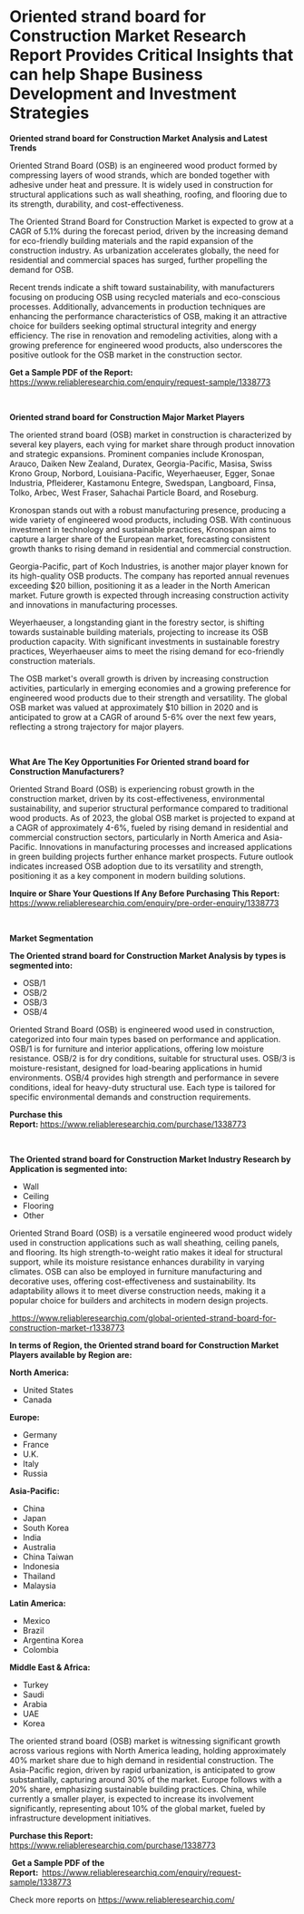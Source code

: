 <p><h1>Oriented strand board for Construction Market Research Report Provides Critical Insights that can help Shape Business Development and Investment Strategies</h1></p><p><strong>Oriented strand board for Construction Market Analysis and Latest Trends</strong></p>
<p><p>Oriented Strand Board (OSB) is an engineered wood product formed by compressing layers of wood strands, which are bonded together with adhesive under heat and pressure. It is widely used in construction for structural applications such as wall sheathing, roofing, and flooring due to its strength, durability, and cost-effectiveness.</p><p>The Oriented Strand Board for Construction Market is expected to grow at a CAGR of 5.1% during the forecast period, driven by the increasing demand for eco-friendly building materials and the rapid expansion of the construction industry. As urbanization accelerates globally, the need for residential and commercial spaces has surged, further propelling the demand for OSB. </p><p>Recent trends indicate a shift toward sustainability, with manufacturers focusing on producing OSB using recycled materials and eco-conscious processes. Additionally, advancements in production techniques are enhancing the performance characteristics of OSB, making it an attractive choice for builders seeking optimal structural integrity and energy efficiency. The rise in renovation and remodeling activities, along with a growing preference for engineered wood products, also underscores the positive outlook for the OSB market in the construction sector.</p></p>
<p><strong>Get a Sample PDF of the Report:&nbsp;</strong> <a href="https://www.reliableresearchiq.com/enquiry/request-sample/1338773?utm_campaign=2463&utm_medium=2&utm_source=Github&utm_content=ia&utm_term=27032025&utm_id=oriented-strand-board-for-construction">https://www.reliableresearchiq.com/enquiry/request-sample/1338773</a></p>
<p>&nbsp;</p>
<p><strong>Oriented strand board for Construction Major Market Players</strong></p>
<p><p>The oriented strand board (OSB) market in construction is characterized by several key players, each vying for market share through product innovation and strategic expansions. Prominent companies include Kronospan, Arauco, Daiken New Zealand, Duratex, Georgia-Pacific, Masisa, Swiss Krono Group, Norbord, Louisiana-Pacific, Weyerhaeuser, Egger, Sonae Industria, Pfleiderer, Kastamonu Entegre, Swedspan, Langboard, Finsa, Tolko, Arbec, West Fraser, Sahachai Particle Board, and Roseburg.</p><p>Kronospan stands out with a robust manufacturing presence, producing a wide variety of engineered wood products, including OSB. With continuous investment in technology and sustainable practices, Kronospan aims to capture a larger share of the European market, forecasting consistent growth thanks to rising demand in residential and commercial construction.</p><p>Georgia-Pacific, part of Koch Industries, is another major player known for its high-quality OSB products. The company has reported annual revenues exceeding $20 billion, positioning it as a leader in the North American market. Future growth is expected through increasing construction activity and innovations in manufacturing processes.</p><p>Weyerhaeuser, a longstanding giant in the forestry sector, is shifting towards sustainable building materials, projecting to increase its OSB production capacity. With significant investments in sustainable forestry practices, Weyerhaeuser aims to meet the rising demand for eco-friendly construction materials.</p><p>The OSB market's overall growth is driven by increasing construction activities, particularly in emerging economies and a growing preference for engineered wood products due to their strength and versatility. The global OSB market was valued at approximately $10 billion in 2020 and is anticipated to grow at a CAGR of around 5-6% over the next few years, reflecting a strong trajectory for major players.</p></p>
<p>&nbsp;</p>
<p><strong>What Are The Key Opportunities For Oriented strand board for Construction Manufacturers?</strong></p>
<p><p>Oriented Strand Board (OSB) is experiencing robust growth in the construction market, driven by its cost-effectiveness, environmental sustainability, and superior structural performance compared to traditional wood products. As of 2023, the global OSB market is projected to expand at a CAGR of approximately 4-6%, fueled by rising demand in residential and commercial construction sectors, particularly in North America and Asia-Pacific. Innovations in manufacturing processes and increased applications in green building projects further enhance market prospects. Future outlook indicates increased OSB adoption due to its versatility and strength, positioning it as a key component in modern building solutions.</p></p>
<p><strong>Inquire or Share Your Questions If Any Before Purchasing This Report:</strong> <a href="https://www.reliableresearchiq.com/enquiry/pre-order-enquiry/1338773?utm_campaign=2463&utm_medium=2&utm_source=Github&utm_content=ia&utm_term=27032025&utm_id=oriented-strand-board-for-construction">https://www.reliableresearchiq.com/enquiry/pre-order-enquiry/1338773</a></p>
<p>&nbsp;</p>
<p><strong>Market Segmentation</strong></p>
<p><strong>The Oriented strand board for Construction Market Analysis by types is segmented into:</strong></p>
<p><ul><li>OSB/1</li><li>OSB/2</li><li>OSB/3</li><li>OSB/4</li></ul></p>
<p><p>Oriented Strand Board (OSB) is engineered wood used in construction, categorized into four main types based on performance and application. OSB/1 is for furniture and interior applications, offering low moisture resistance. OSB/2 is for dry conditions, suitable for structural uses. OSB/3 is moisture-resistant, designed for load-bearing applications in humid environments. OSB/4 provides high strength and performance in severe conditions, ideal for heavy-duty structural use. Each type is tailored for specific environmental demands and construction requirements.</p></p>
<p><strong>Purchase this Report:&nbsp;</strong><a href="https://www.reliableresearchiq.com/purchase/1338773?utm_campaign=2463&utm_medium=2&utm_source=Github&utm_content=ia&utm_term=27032025&utm_id=oriented-strand-board-for-construction">https://www.reliableresearchiq.com/purchase/1338773</a></p>
<p>&nbsp;</p>
<p><strong>The Oriented strand board for Construction Market Industry Research by Application is segmented into:</strong></p>
<p><ul><li>Wall</li><li>Ceiling</li><li>Flooring</li><li>Other</li></ul></p>
<p><p>Oriented Strand Board (OSB) is a versatile engineered wood product widely used in construction applications such as wall sheathing, ceiling panels, and flooring. Its high strength-to-weight ratio makes it ideal for structural support, while its moisture resistance enhances durability in varying climates. OSB can also be employed in furniture manufacturing and decorative uses, offering cost-effectiveness and sustainability. Its adaptability allows it to meet diverse construction needs, making it a popular choice for builders and architects in modern design projects.</p></p>
<p><a href="https://www.reliableresearchiq.com/global-oriented-strand-board-for-construction-market-r1338773?utm_campaign=2463&utm_medium=2&utm_source=Github&utm_content=ia&utm_term=27032025&utm_id=oriented-strand-board-for-construction">&nbsp;https://www.reliableresearchiq.com/global-oriented-strand-board-for-construction-market-r1338773</a></p>
<p><strong>In terms of Region, the Oriented strand board for Construction Market Players available by Region are:</strong></p>
<p>
    <p> <strong> North America: </strong>
        <ul>
            <li>United States</li>
            <li>Canada</li>
        </ul>
        </p> 
    <p> <strong> Europe: </strong>
        <ul>
            <li>Germany</li>
            <li>France</li>
            <li>U.K.</li>
            <li>Italy</li>
            <li>Russia</li>
        </ul>
        </p> 
    <p> <strong> Asia-Pacific: </strong>
        <ul>
            <li>China</li>
            <li>Japan</li>
            <li>South Korea</li>
            <li>India</li>
            <li>Australia</li>
            <li>China Taiwan</li>
            <li>Indonesia</li>
            <li>Thailand</li>
            <li>Malaysia</li>
        </ul>
        </p> 
    <p> <strong> Latin America: </strong>
        <ul>
            <li>Mexico</li>
            <li>Brazil</li>
            <li>Argentina Korea</li>
            <li>Colombia</li>
        </ul>
        </p> 
    <p> <strong> Middle East & Africa: </strong>
        <ul>
            <li>Turkey</li>
            <li>Saudi</li>
            <li>Arabia</li>
            <li>UAE</li>
            <li>Korea</li>
        </ul>
    </p>
    </p>
<p><p>The oriented strand board (OSB) market is witnessing significant growth across various regions with North America leading, holding approximately 40% market share due to high demand in residential construction. The Asia-Pacific region, driven by rapid urbanization, is anticipated to grow substantially, capturing around 30% of the market. Europe follows with a 20% share, emphasizing sustainable building practices. China, while currently a smaller player, is expected to increase its involvement significantly, representing about 10% of the global market, fueled by infrastructure development initiatives.</p></p>
<p><strong>Purchase this Report: </strong><a href="https://www.reliableresearchiq.com/purchase/1338773?utm_campaign=2463&utm_medium=2&utm_source=Github&utm_content=ia&utm_term=27032025&utm_id=oriented-strand-board-for-construction">https://www.reliableresearchiq.com/purchase/1338773</a></p>
<p>&nbsp;<strong>Get a Sample PDF of the Report:&nbsp;&nbsp;</strong><a href="https://www.reliableresearchiq.com/enquiry/request-sample/1338773?utm_campaign=2463&utm_medium=2&utm_source=Github&utm_content=ia&utm_term=27032025&utm_id=oriented-strand-board-for-construction">https://www.reliableresearchiq.com/enquiry/request-sample/1338773</a></p>
<p><strong></strong></p>
<p>Check more reports on <a href="https://www.reliableresearchiq.com/?utm_campaign=2463&utm_medium=2&utm_source=Github&utm_content=ia&utm_term=27032025&utm_id=oriented-strand-board-for-construction">https://www.reliableresearchiq.com/</a></p>
